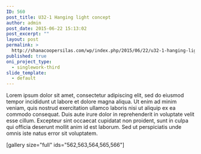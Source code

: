 ```yaml
---
ID: 560
post_title: U32-1 Hanging light concept
author: admin
post_date: 2015-06-22 15:13:02
post_excerpt: ""
layout: post
permalink: >
  http://shanacoopersilas.com/wp/index.php/2015/06/22/u32-1-hanging-light-concept/
published: true
oni_project_type:
  - singlework-third
slide_template:
  - default
---
```

Lorem ipsum dolor sit amet, consectetur adipiscing elit, sed do eiusmod tempor incididunt ut labore et dolore magna aliqua. Ut enim ad minim veniam, quis nostrud exercitation ullamco laboris nisi ut aliquip ex ea commodo consequat. Duis aute irure dolor in reprehenderit in voluptate velit esse cillum. Excepteur sint occaecat cupidatat non proident, sunt in culpa qui officia deserunt mollit anim id est laborum. Sed ut perspiciatis unde omnis iste natus error sit voluptatem.

[gallery size="full" ids="562,563,564,565,566"]